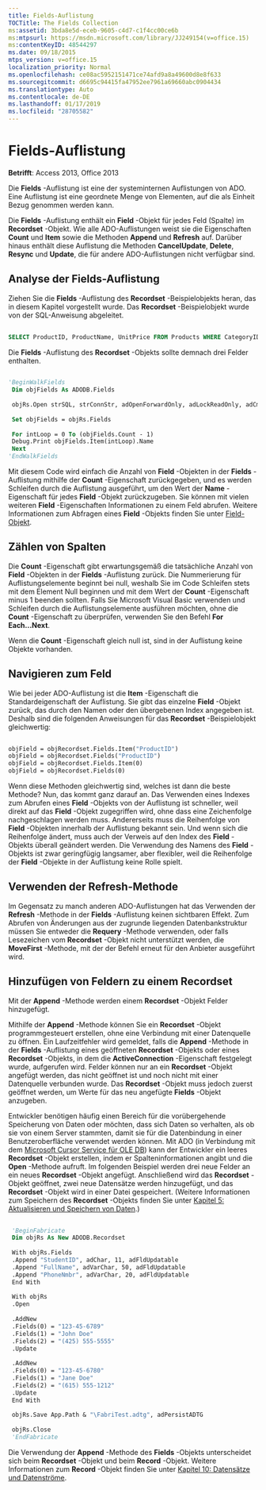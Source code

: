 ```yaml
---
title: Fields-Auflistung
TOCTitle: The Fields Collection
ms:assetid: 3bda8e5d-eceb-9605-c4d7-c1f4cc00ce6b
ms:mtpsurl: https://msdn.microsoft.com/library/JJ249154(v=office.15)
ms:contentKeyID: 48544297
ms.date: 09/18/2015
mtps_version: v=office.15
localization_priority: Normal
ms.openlocfilehash: ce08ac5952151471ce74afd9a8a49600d8e8f633
ms.sourcegitcommit: d6695c94415fa47952ee7961a69660abc0904434
ms.translationtype: Auto
ms.contentlocale: de-DE
ms.lasthandoff: 01/17/2019
ms.locfileid: "28705582"
---
```

# <a name="fields-collection"></a>Fields-Auflistung


**Betrifft**: Access 2013, Office 2013

Die **Fields** -Auflistung ist eine der systeminternen Auflistungen von ADO. Eine Auflistung ist eine geordnete Menge von Elementen, auf die als Einheit Bezug genommen werden kann.

Die **Fields** -Auflistung enthält ein **Field** -Objekt für jedes Feld (Spalte) im **Recordset** -Objekt. Wie alle ADO-Auflistungen weist sie die Eigenschaften **Count** und **Item** sowie die Methoden **Append** und **Refresh** auf. Darüber hinaus enthält diese Auflistung die Methoden **CancelUpdate**, **Delete**, **Resync** und **Update**, die für andere ADO-Auflistungen nicht verfügbar sind.

## <a name="examining-the-fields-collection"></a>Analyse der Fields-Auflistung

Ziehen Sie die **Fields** -Auflistung des **Recordset** -Beispielobjekts heran, das in diesem Kapitel vorgestellt wurde. Das **Recordset** -Beispielobjekt wurde von der SQL-Anweisung abgeleitet.

```sql 
 
SELECT ProductID, ProductName, UnitPrice FROM Products WHERE CategoryID = 7 
```

Die **Fields** -Auflistung des **Recordset** -Objekts sollte demnach drei Felder enthalten.

```vb 
 
'BeginWalkFields 
 Dim objFields As ADODB.Fields 
 
 objRs.Open strSQL, strConnStr, adOpenForwardOnly, adLockReadOnly, adCmdText 
 
 Set objFields = objRs.Fields 
 
 For intLoop = 0 To (objFields.Count - 1) 
 Debug.Print objFields.Item(intLoop).Name 
 Next 
'EndWalkFields 
```

Mit diesem Code wird einfach die Anzahl von **Field** -Objekten in der **Fields** -Auflistung mithilfe der **Count** -Eigenschaft zurückgegeben, und es werden Schleifen durch die Auflistung ausgeführt, um den Wert der **Name** -Eigenschaft für jedes **Field** -Objekt zurückzugeben. Sie können mit vielen weiteren **Field** -Eigenschaften Informationen zu einem Feld abrufen. Weitere Informationen zum Abfragen eines **Field** -Objekts finden Sie unter [Field-Objekt](the-field-object.md).

## <a name="counting-columns"></a>Zählen von Spalten

Die **Count** -Eigenschaft gibt erwartungsgemäß die tatsächliche Anzahl von **Field** -Objekten in der **Fields** -Auflistung zurück. Die Nummerierung für Auflistungselemente beginnt bei null, weshalb Sie im Code Schleifen stets mit dem Element Null beginnen und mit dem Wert der **Count** -Eigenschaft minus 1 beenden sollten. Falls Sie Microsoft Visual Basic verwenden und Schleifen durch die Auflistungselemente ausführen möchten, ohne die **Count** -Eigenschaft zu überprüfen, verwenden Sie den Befehl **For** **Each...Next**.

Wenn die **Count** -Eigenschaft gleich null ist, sind in der Auflistung keine Objekte vorhanden.

## <a name="getting-to-the-field"></a>Navigieren zum Feld

Wie bei jeder ADO-Auflistung ist die **Item** -Eigenschaft die Standardeigenschaft der Auflistung. Sie gibt das einzelne **Field** -Objekt zurück, das durch den Namen oder den übergebenen Index angegeben ist. Deshalb sind die folgenden Anweisungen für das **Recordset** -Beispielobjekt gleichwertig:

```vb 
 
objField = objRecordset.Fields.Item("ProductID") 
objField = objRecordset.Fields("ProductID") 
objField = objRecordset.Fields.Item(0) 
objField = objRecordset.Fields(0) 
```

Wenn diese Methoden gleichwertig sind, welches ist dann die beste Methode? Nun, das kommt ganz darauf an. Das Verwenden eines Indexes zum Abrufen eines **Field** -Objekts von der Auflistung ist schneller, weil direkt auf das **Field** -Objekt zugegriffen wird, ohne dass eine Zeichenfolge nachgeschlagen werden muss. Andererseits muss die Reihenfolge von **Field** -Objekten innerhalb der Auflistung bekannt sein. Und wenn sich die Reihenfolge ändert, muss auch der Verweis auf den Index des **Field** -Objekts überall geändert werden. Die Verwendung des Namens des **Field** -Objekts ist zwar geringfügig langsamer, aber flexibler, weil die Reihenfolge der **Field** -Objekte in der Auflistung keine Rolle spielt.

## <a name="using-the-refresh-method"></a>Verwenden der Refresh-Methode

Im Gegensatz zu manch anderen ADO-Auflistungen hat das Verwenden der **Refresh** -Methode in der **Fields** -Auflistung keinen sichtbaren Effekt. Zum Abrufen von Änderungen aus der zugrunde liegenden Datenbankstruktur müssen Sie entweder die **Requery** -Methode verwenden, oder falls Lesezeichen vom **Recordset** -Objekt nicht unterstützt werden, die **MoveFirst** -Methode, mit der der Befehl erneut für den Anbieter ausgeführt wird.

## <a name="adding-fields-to-a-recordset"></a>Hinzufügen von Feldern zu einem Recordset

Mit der **Append** -Methode werden einem **Recordset** -Objekt Felder hinzugefügt.

Mithilfe der **Append** -Methode können Sie ein **Recordset** -Objekt programmgesteuert erstellen, ohne eine Verbindung mit einer Datenquelle zu öffnen. Ein Laufzeitfehler wird gemeldet, falls die **Append** -Methode in der **Fields** -Auflistung eines geöffneten **Recordset** -Objekts oder eines **Recordset** -Objekts, in dem die **ActiveConnection** -Eigenschaft festgelegt wurde, aufgerufen wird. Felder können nur an ein **Recordset** -Objekt angefügt werden, das nicht geöffnet ist und noch nicht mit einer Datenquelle verbunden wurde. Das **Recordset** -Objekt muss jedoch zuerst geöffnet werden, um Werte für das neu angefügte **Fields** -Objekt anzugeben.

Entwickler benötigen häufig einen Bereich für die vorübergehende Speicherung von Daten oder möchten, dass sich Daten so verhalten, als ob sie von einem Server stammten, damit sie für die Datenbindung in einer Benutzeroberfläche verwendet werden können. Mit ADO (in Verbindung mit dem [Microsoft Cursor Service für OLE DB](microsoft-cursor-service-for-ole-db-ado-service-component.md)) kann der Entwickler ein leeres **Recordset** -Objekt erstellen, indem er Spalteninformationen angibt und die **Open** -Methode aufruft. Im folgenden Beispiel werden drei neue Felder an ein neues **Recordset** -Objekt angefügt. Anschließend wird das **Recordset** -Objekt geöffnet, zwei neue Datensätze werden hinzugefügt, und das **Recordset** -Objekt wird in einer Datei gespeichert. (Weitere Informationen zum Speichern des **Recordset** -Objekts finden Sie unter [Kapitel 5: Aktualisieren und Speichern von Daten](chapter-5-updating-and-persisting-data.md).)

```vb 
 
 'BeginFabricate 
 Dim objRs As New ADODB.Recordset 
 
 With objRs.Fields 
 .Append "StudentID", adChar, 11, adFldUpdatable 
 .Append "FullName", adVarChar, 50, adFldUpdatable 
 .Append "PhoneNmbr", adVarChar, 20, adFldUpdatable 
 End With 
 
 With objRs 
 .Open 
 
 .AddNew 
 .Fields(0) = "123-45-6789" 
 .Fields(1) = "John Doe" 
 .Fields(2) = "(425) 555-5555" 
 .Update 
 
 .AddNew 
 .Fields(0) = "123-45-6780" 
 .Fields(1) = "Jane Doe" 
 .Fields(2) = "(615) 555-1212" 
 .Update 
 End With 
 
 objRs.Save App.Path & "\FabriTest.adtg", adPersistADTG 
 
 objRs.Close 
 'EndFabricate 
```

Die Verwendung der **Append** -Methode des **Fields** -Objekts unterscheidet sich beim **Recordset** -Objekt und beim **Record** -Objekt. Weitere Informationen zum **Record** -Objekt finden Sie unter [Kapitel 10: Datensätze und Datenströme](chapter-10-records-and-streams.md).

